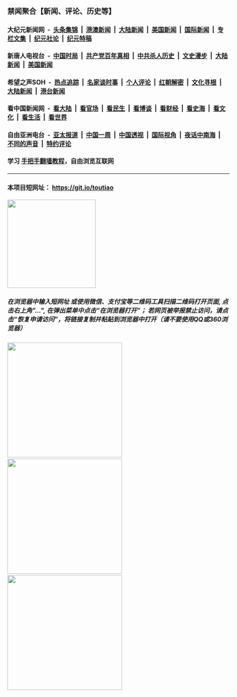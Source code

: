 ### 禁闻聚合【新闻、评论、历史等】

#### 大纪元新闻网 &nbsp;-&nbsp; [头条集锦](indexes/E头条集锦.md?t=03082032) &nbsp;|&nbsp; [港澳新闻](indexes/E港澳新闻.md?t=03082032)  &nbsp;|&nbsp; [大陆新闻](indexes/E大陆新闻.md?t=03082032) &nbsp;|&nbsp; [美国新闻](indexes/E美国新闻.md?t=03082032) &nbsp;|&nbsp; [国际新闻](indexes/E国际新闻.md?t=03082032) &nbsp;|&nbsp; [专栏文集](indexes/E专栏文集.md?t=03082032) &nbsp;|&nbsp; [纪元社论](indexes/E纪元社论.md?t=03082032) &nbsp;|&nbsp; [纪元特稿](indexes/E纪元特稿.md?t=03082032) 

#### 新唐人电视台 &nbsp;-&nbsp; [中国时局](indexes/N中国时局.md?t=03082032) &nbsp;|&nbsp; [共产党百年真相](indexes/N共产党百年真相.md?t=03082032) &nbsp;|&nbsp; [中共杀人历史](indexes/N中共杀人历史.md?t=03082032) &nbsp;|&nbsp; [文史漫步](indexes/N文史漫步.md?t=03082032) &nbsp;|&nbsp; [大陆新闻](indexes/N大陆新闻.md?t=03082032) &nbsp;|&nbsp; [美国新闻](indexes/N美国新闻.md?t=03082032)

#### 希望之声SOH &nbsp;-&nbsp; [热点追踪](indexes/H热点追踪.md?t=03082032) &nbsp;|&nbsp; [名家谈时事](indexes/H名家谈时事.md?t=03082032) &nbsp;|&nbsp; [个人评论](indexes/H个人评论.md?t=03082032)  &nbsp;|&nbsp; [红朝解密](indexes/H红朝解密.md?t=03082032) &nbsp;|&nbsp; [文化寻根](indexes/H文化寻根.md?t=03082032) &nbsp;|&nbsp; [大陆新闻](indexes/H大陆新闻.md?t=03082032) &nbsp;|&nbsp; [港台新闻](indexes/H港台新闻.md?t=03082032)

#### 看中国新闻网 &nbsp;-&nbsp; [看大陆](indexes/S看大陆.md?t=03082032) &nbsp;|&nbsp; [看官场](indexes/S看官场.md?t=03082032) &nbsp;|&nbsp; [看民生](indexes/S看民生.md?t=03082032)  &nbsp;|&nbsp; [看博谈](indexes/S看博谈.md?t=03082032) &nbsp;|&nbsp; [看财经](indexes/S看财经.md?t=03082032) &nbsp;|&nbsp; [看史海](indexes/S看史海.md?t=03082032) &nbsp;|&nbsp; [看文化](indexes/S看文化.md?t=03082032) &nbsp;|&nbsp; [看生活](indexes/S看生活.md?t=03082032) &nbsp;|&nbsp; [看世界](indexes/S看世界.md?t=03082032)

#### 自由亚洲电台 &nbsp;-&nbsp; [亚太报道](indexes/R亚太报道.md?t=03082032) &nbsp;|&nbsp; [中国一周](indexes/R中国一周.md?t=03082032) &nbsp;|&nbsp; [中国透视](indexes/R中国透视.md?t=03082032)  &nbsp;|&nbsp; [国际视角](indexes/R国际视角.md?t=03082032) &nbsp;|&nbsp; [夜话中南海](indexes/R夜话中南海.md?t=03082032) &nbsp;|&nbsp; [不同的声音](indexes/R不同的声音.md?t=03082032) &nbsp;|&nbsp; [特约评论](indexes/R特约评论.md?t=03082032)

#### 学习 [手把手翻墙教程](https://github.com/gfw-breaker/guides/wiki)，自由浏览互联网

----

#### 本项目短网址： https://git.io/toutiao
<img src="https://raw.githubusercontent.com/gfw-breaker/banned-news/master/scripts/img/qr.png" width="200px"/>  

##### 在浏览器中输入短网址 或使用微信、支付宝等二维码工具扫描二维码打开页面, 点击右上角"...", 在弹出菜单中点击“在浏览器打开”； 若网页被举报禁止访问，请点击“恢复申请访问”，将链接复制并粘贴到浏览器中打开（请不要使用QQ或360浏览器）

<img src="https://raw.githubusercontent.com/gfw-breaker/banned-news/master/scripts/img/1.png" width="260px"/> &nbsp; <img src="https://raw.githubusercontent.com/gfw-breaker/banned-news/master/scripts/img/2.png" width="260px"/> &nbsp; <img src="https://raw.githubusercontent.com/gfw-breaker/banned-news/master/scripts/img/3.png" width="260px"/>
